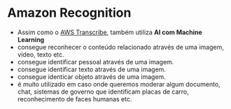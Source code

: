 # Amazon Recognition

 - Assim como o [AWS Transcribe](./114-AWS-Transcribe.md), também utiliza **AI com Machine Learning**
 - consegue reconhecer o conteúdo relacionado através de uma imagem, vídeo, texto etc.
 - consegue identificar pessoal através de uma imagem.
 - consegue identificar texto através de uma imagem.
 - consegue identicar objeto através de uma imagem.
 - é muito utilizado em caso onde queremos moderar algum documento, chat, sistemas de governo que identificam placas de carro, reconhecimento de faces humanas etc.